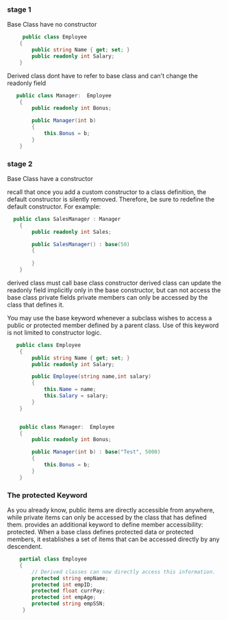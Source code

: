 ### stage 1
Base Class have no constructor
```csharp
     public class Employee
    {
        public string Name { get; set; }
        public readonly int Salary;
    }
```
Derived class dont have to refer to base class 
and can't change the readonly field
```csharp
   public class Manager:  Employee
    {
        public readonly int Bonus;

        public Manager(int b) 
        {
            this.Bonus = b;
        }
    }
```  

### stage 2
Base Class have a constructor 

recall that once you add a custom constructor to a class definition, the default constructor is
silently removed. Therefore, be sure to redefine the default constructor. For example:
```csharp
  public class SalesManager : Manager
    {
        public readonly int Sales;

        public SalesManager() : base(50)
        {
           
        }
    }
```


derived class must call base class constructor
derived class can update the readonly field implicitly only in the base constructor,
but can not access the base class private fields
private members can only be accessed by the class that defines it.

You may use the base keyword whenever a subclass wishes to access a public or protected member
defined by a parent class. Use of this keyword is not limited to constructor logic. 

```csharp
   public class Employee
    {
        public string Name { get; set; }
        public readonly int Salary;

        public Employee(string name,int salary)
        {
            this.Name = name;
            this.Salary = salary;
        }
    }


    public class Manager:  Employee
    {
        public readonly int Bonus;

        public Manager(int b) : base("Test", 5000)
        {
            this.Bonus = b;
        }
    }
 ```
 ### The protected Keyword
 As you already know, public items are directly accessible from anywhere, while private items can only be
accessed by the class that has defined them. provides an additional keyword to define member accessibility: protected.
When a base class defines protected data or protected members, it establishes a set of items that can
be accessed directly by any descendent.
```csharp
    partial class Employee
    {
        // Derived classes can now directly access this information.
        protected string empName;
        protected int empID;
        protected float currPay;
        protected int empAge;
        protected string empSSN;
     }
```



